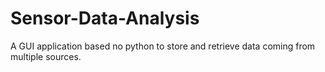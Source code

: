 # Sensor-Data-Analysis
A GUI application based no python to store and retrieve data coming from multiple sources.
